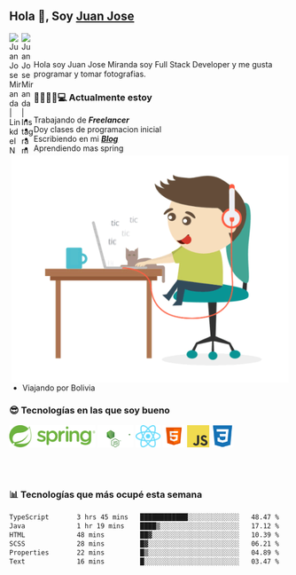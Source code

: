 ## Hola 👋, Soy [Juan Jose](http://juanjoses.me)

<a href="https://www.linkedin.com/in/juanjosemirandam/">
  <img align="left" alt="Juan Jose Miranda | LinkdeIN" width="22px" src="https://cdn.jsdelivr.net/npm/simple-icons@v3/icons/linkedin.svg" />
</a>

<a href="https://www.instagram.com/juan.jose.miranda/">
  <img align="left" alt="Juan Jose Miranda | Instagram" width="22px" src="https://cdn.jsdelivr.net/npm/simple-icons@v3/icons/instagram.svg" />
</a>

<br /> <br />

Hola soy Juan Jose Miranda soy Full Stack Developer y me gusta programar y tomar fotografias.

<img align="right" alt="GIF" src="./images/gif-juanjose.gif" width="500" max-height="320" />

### 👨‍💻🕵‍♀💻 Actualmente estoy

- Trabajando de ***Freelancer***
- Doy clases de programacion inicial
- Escribiendo en mi ***[Blog](http://juanjoses.me)***
- Aprendiendo mas spring
- Viajando por Bolivia 

### 😎 Tecnologías en las que soy bueno

<code><img alt="Spring" height="40px" src="./images/spring-icon.svg"/></code>
<code><img alt="NodeJS" height="40px" src="./images/nodejs-icon.svg" /></code>
<code><img alt="ReactJS" height="40px" src="./images/react-icon.svg" /></code>
<code><img alt="HTML5" height="40px" src="./images/html-icon.png" /></code>
<code><img alt="JavaScript" height="40px" src="./images/js-icon.png"  /></code>
<code><img alt="CSS3" height="40px" src="./images/css-icon.png" /></code>

<br/><br/>

### 📊 Tecnologías que más ocupé esta semana

<!--START_SECTION:waka-->

```text
TypeScript       3 hrs 45 mins   ████████████░░░░░░░░░░░░░   48.47 %
Java             1 hr 19 mins    ████▒░░░░░░░░░░░░░░░░░░░░   17.12 %
HTML             48 mins         ██▓░░░░░░░░░░░░░░░░░░░░░░   10.39 %
SCSS             28 mins         █▓░░░░░░░░░░░░░░░░░░░░░░░   06.21 %
Properties       22 mins         █▒░░░░░░░░░░░░░░░░░░░░░░░   04.89 %
Text             16 mins         █░░░░░░░░░░░░░░░░░░░░░░░░   03.47 %
```

<!--END_SECTION:waka-->

<!-- ### 📌🤓 Últimos artículos en mi blog -->
